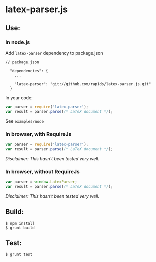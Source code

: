 # latex-parser.js

## Use:

### In node.js

Add `latex-parser` dependency to package.json

```
// package.json

  "dependencies": {
    ...

    "latex-parser": "git://github.com/rap1ds/latex-parser.js.git"
  }

```

In your code:

```javascript
var parser = require('latex-parser');
var result = parser.parse(/* LaTeX document */);
```

See `examples/node`

### In browser, with RequireJs

```javascript
var parser = require('latex-parser');
var result = parser.parse(/* LaTeX document */);
```

*Disclaimer: This hasn't been tested very well.*

### In browser, without RequireJs

```javascript
var parser = window.LatexParser;
var result = parser.parse(/* LaTeX document */);
```

*Disclaimer: This hasn't been tested very well.*

## Build:

```
$ npm install
$ grunt build
```

## Test:

```
$ grunt test
```
